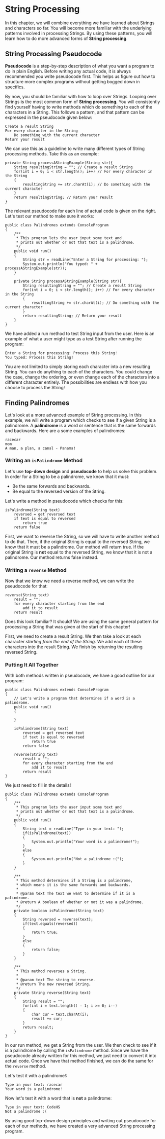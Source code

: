 # String Processing

In this chapter, we will combine everything we have learned about Strings and characters so far. You will become more familiar with the underlying patterns involved in processing Strings. By using these patterns, you will learn how to do more advanced forms of **String processing**.

## String Processing Pseudocode

**Pseudocode** is a step-by-step description of what you want a program to do in plain English. Before writing any actual code, it is always recommended you write pseudocode first. This helps us figure out how to structure more complex programs without getting bogged down in specifics. 

By now, you should be familiar with how to loop over Strings. Looping over Strings is the most common form of **String processing**. You will consistently find yourself having to write methods which do something to each of the characters in a String. This follows a pattern, and that pattern can be expressed in the pseudocode given below:

```
Create a result String
For every character in the String
    Do something with the current character
Return your result
```

We can use this as a guideline to write many different types of String processing methods. Take this as an example:

```
private String processAStringExample(String str){
    String resultingString = ""; // Create a result String
    for(int i = 0; i < str.length(); i++) // For every character in the String
    {
        resultingString += str.charAt(i); // Do something with the current character
    }
    return resultingString; // Return your result
}
```

The relevant pseudocode for each line of actual code is given on the right. Let's test our method to make sure it works:

```
public class Palindromes extends ConsoleProgram
{
    /**
     * This program lets the user input some text and
     * prints out whether or not that text is a palindrome.
     */
    public void run()
    {
        String str = readLine("Enter a String for processing: ");
        System.out.println("You typed: " + processAStringExample(str));
    }
    
    private String processAStringExample(String str){
        String resultingString = ""; // Create a result String
        for(int i = 0; i < str.length(); i++) // For every character in the String
        {
            resultingString += str.charAt(i); // Do something with the current character
        }
        return resultingString; // Return your result
    }
}
```

We have added a run method to test String input from the user. Here is an example of what a user might type as a test String after running the program:

```
Enter a String for processing: Process this String!
You typed: Process this String!
```

You are not limited to simply storing each character into a new resulting String. You can do anything to each of the characters. You could change the case, change the ordering, or even change each of the characters into a different character entirely. The possibilities are endless with how you choose to process the String!

## Finding Palindromes

Let's look at a more advanced example of String processing. In this example, we will write a program which checks to see if a given String is a palindrome. A **palindrome** is a word or sentence that is the same forwards and backwards. Here are a some examples of palindromes:

```
racecar
mom
A man, a plan, a canal - Panama!
```

### Writing an `isPalindrome` Method

Let's use **top-down design** and **pseudocode** to help us solve this problem. In order for a String to be a palindrome, we know that it must:

* Be the same forwards and backwards.
* Be equal to the reversed version of the String.

Let's write a method in pseudocode which checks for this:

```
isPalindrome(String text)
    reversed = get reversed text
    if text is equal to reversed
        return true
    return false
```

First, we want to reverse the String, so we will have to write another method to do that. Then, if the original String is equal to the reversed String, we know that it must be a palindrome. Our method will return true. If the original String is **not** equal to the reversed String, we know that it is not a palindrome. Our method returns false instead.

### Writing a `reverse` Method

Now that we know we need a reverse method, we can write the pseudocode for that:

```
reverse(String text)
    result = "";
    for every character starting from the end
        add it to result
    return result
```

Does this look familiar? It should! We are using the same general pattern for processing a String that was given at the start of this chapter!

First, we need to create a result String. We then take a look at each character *starting from the end of the String*. We add each of these characters into the result String. We finish by returning the resulting reversed String.

### Putting It All Together

With both methods written in pseudocode, we have a good outline for our program:

```
public class Palindromes extends ConsoleProgram
{
    // Let's write a program that determines if a word is a palindrome.
    public void run()
    {
        
    }
    
    isPalindrome(String text)
        reversed = get reversed text
        if text is equal to reversed
            return true
        return false
    
    reverse(String text)
        result = "";
        for every character starting from the end
            add it to result
        return result
}
```

We just need to fill in the details!

```
public class Palindromes extends ConsoleProgram
{
    /**
     * This program lets the user input some text and
     * prints out whether or not that text is a palindrome.
     */
    public void run()
    {
        String text = readLine("Type in your text: ");
        if(isPalindrome(text))
        {
            System.out.println("Your word is a palindrome!");
        }
        else
        {
            System.out.println("Not a palindrome :(");
        }
    }
    
    /**
     * This method determines if a String is a palindrome,
     * which means it is the same forwards and backwards.
     * 
     * @param text The text we want to determine if it is a palindrome.
     * @return A boolean of whether or not it was a palindrome.
     */
    private boolean isPalindrome(String text)
    {
        String reversed = reverse(text);
        if(text.equals(reversed))
        {
            return true;
        }
        else
        {
            return false;
        }
    }
    
    /**
     * This method reverses a String.
     * 
     * @param text The string to reverse.
     * @return The new reversed String.
     */
    private String reverse(String text)
    {
        String result = "";
        for(int i = text.length() - 1; i >= 0; i--)
        {
            char cur = text.charAt(i);
            result += cur;
        }
        return result;
    }
}
```

In our run method, we get a String from the user. We then check to see if it is a palindrome by calling the `isPalindrome` method. Since we have the pseudocode already written for this method, we just need to convert it into actual code. Once we have that method finished, we can do the same for the `reverse` method.

Let's test it with a palindrome!:

```
Type in your text: racecar
Your word is a palindrome!
```

Now let's test it with a word that is **not** a palindrome:

```
Type in your text: CodeHS
Not a palindrome :(
```

By using good top-down design principles and writing out pseudocode for each of our methods, we have created a very advanced String processing program.
